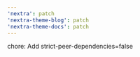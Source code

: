 ```yaml
---
'nextra': patch
'nextra-theme-blog': patch
'nextra-theme-docs': patch
---
```


chore: Add strict-peer-dependencies=false
